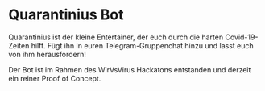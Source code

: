 # Quarantinius Bot

Quarantinius ist der kleine Entertainer, der euch durch die harten Covid-19-Zeiten hilft. Fügt ihn in euren Telegram-Gruppenchat hinzu und lasst euch von ihm herausfordern!

Der Bot ist im Rahmen des WirVsVirus Hackatons entstanden und derzeit ein reiner Proof of Concept.